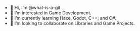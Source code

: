 - 👋 Hi, I’m @what-is-a-git
- 👀 I’m interested in Game Development.
- 🌱 I’m currently learning Haxe, Godot, C++, and C#.
- 💞️ I’m looking to collaborate on Libraries and Game Projects.
<!---
- 📫 How to reach me ...
--->

<!---
MidnightBloxxer/MidnightBloxxer is a ✨ special ✨ repository because its `README.md` (this file) appears on your GitHub profile.
You can click the Preview link to take a look at your changes.
--->
